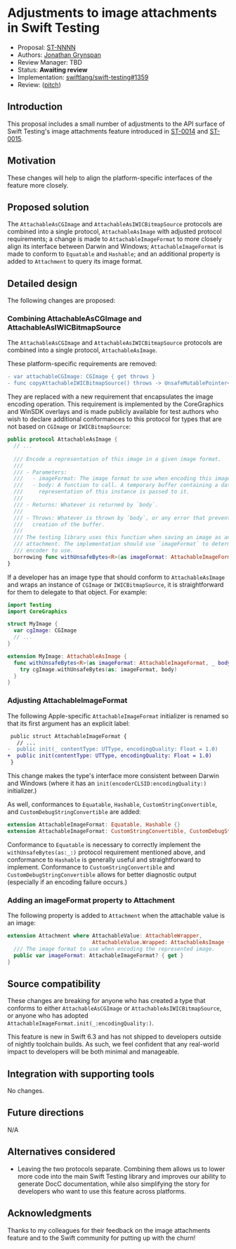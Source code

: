 # Adjustments to image attachments in Swift Testing

* Proposal: [ST-NNNN](NNNN-image-attachment-adjustments.md)
* Authors: [Jonathan Grynspan](https://github.com/grynspan)
* Review Manager: TBD
* Status: **Awaiting review**
* Implementation: [swiftlang/swift-testing#1359](https://github.com/swiftlang/swift-testing/pull/1359)
* Review: ([pitch](https://forums.swift.org/...))

## Introduction

This proposal includes a small number of adjustments to the API surface of Swift
Testing's image attachments feature introduced in [ST-0014](0014-image-attachments-in-swift-testing-apple-platforms.md)
and [ST-0015](0015-image-attachments-in-swift-testing-windows.md).

## Motivation

These changes will help to align the platform-specific interfaces of the feature
more closely.

## Proposed solution

The `AttachableAsCGImage` and `AttachableAsIWICBitmapSource` protocols are
combined into a single protocol, `AttachableAsImage` with adjusted protocol
requirements; a change is made to `AttachableImageFormat` to more closely
align its interface between Darwin and Windows; `AttachableImageFormat` is made
to conform to `Equatable` and `Hashable`; and an additional property is added to
`Attachment` to query its image format.

## Detailed design

The following changes are proposed:

### Combining AttachableAsCGImage and AttachableAsIWICBitmapSource

The `AttachableAsCGImage` and `AttachableAsIWICBitmapSource` protocols are
combined into a single protocol, `AttachableAsImage`.

These platform-specific requirements are removed:

```diff
- var attachableCGImage: CGImage { get throws }
- func copyAttachableIWICBitmapSource() throws -> UnsafeMutablePointer<IWICBitmapSource>
```

They are replaced with a new requirement that encapsulates the image encoding
operation. This requirement is implemented by the CoreGraphics and WinSDK
overlays and is made publicly available for test authors who wish to declare
additional conformances to this protocol for types that are not based on
`CGImage` or `IWICBitmapSource`:

```swift
public protocol AttachableAsImage {
  // ...
  
  /// Encode a representation of this image in a given image format.
  ///
  /// - Parameters:
  ///   - imageFormat: The image format to use when encoding this image.
  ///   - body: A function to call. A temporary buffer containing a data
  ///     representation of this instance is passed to it.
  ///
  /// - Returns: Whatever is returned by `body`.
  ///
  /// - Throws: Whatever is thrown by `body`, or any error that prevented the
  ///   creation of the buffer.
  ///
  /// The testing library uses this function when saving an image as an
  /// attachment. The implementation should use `imageFormat` to determine what
  /// encoder to use.
  borrowing func withUnsafeBytes<R>(as imageFormat: AttachableImageFormat, _ body: (UnsafeRawBufferPointer) throws -> R) throws -> R
}
```

If a developer has an image type that should conform to `AttachableAsImage` and
wraps an instance of `CGImage` or `IWICBitmapSource`, it is straightforward for
them to delegate to that object. For example:

```swift
import Testing
import CoreGraphics

struct MyImage {
  var cgImage: CGImage
  // ...
}

extension MyImage: AttachableAsImage {
  func withUnsafeBytes<R>(as imageFormat: AttachableImageFormat, _ body: (UnsafeRawBufferPointer) throws -> R) throws -> R {
    try cgImage.withUnsafeBytes(as: imageFormat, body)
  }
}
```

### Adjusting AttachableImageFormat

The following Apple-specific `AttachableImageFormat` initializer is renamed so
that its first argument has an explicit label:

```diff
 public struct AttachableImageFormat {
   // ...
-  public init(_ contentType: UTType, encodingQuality: Float = 1.0)
+  public init(contentType: UTType, encodingQuality: Float = 1.0)
 }
```

This change makes the type's interface more consistent between Darwin and
Windows (where it has an `init(encoderCLSID:encodingQuality:)` initializer.)

As well, conformances to `Equatable`, `Hashable`, `CustomStringConvertible`, and
`CustomDebugStringConvertible` are added:

```swift
extension AttachableImageFormat: Equatable, Hashable {}
extension AttachableImageFormat: CustomStringConvertible, CustomDebugStringConvertible {}
```

Conformance to `Equatable` is necessary to correctly implement the
`withUnsafeBytes(as:_:)` protocol requirement mentioned above, and conformance
to `Hashable` is generally useful and straightforward to implement. Conformance
to `CustomStringConvertible` and `CustomDebugStringConvertible` allows for
better diagnostic output (especially if an encoding failure occurs.)

### Adding an imageFormat property to Attachment

The following property is added to `Attachment` when the attachable value is an
image:

```swift
extension Attachment where AttachableValue: AttachableWrapper,
                           AttachableValue.Wrapped: AttachableAsImage {
  /// The image format to use when encoding the represented image.
  public var imageFormat: AttachableImageFormat? { get }
}
```

## Source compatibility

These changes are breaking for anyone who has created a type that conforms to
either `AttachableAsCGImage` or `AttachableAsIWICBitmapSource`, or anyone who
has adopted `AttachableImageFormat.init(_:encodingQuality:)`.

This feature is new in Swift 6.3 and has not shipped to developers outside of
nightly toolchain builds. As such, we feel confident that any real-world impact
to developers will be both minimal and manageable.

## Integration with supporting tools

No changes.

## Future directions

N/A

## Alternatives considered

- Leaving the two protocols separate. Combining them allows us to lower more
  code into the main Swift Testing library and improves our ability to generate
  DocC documentation, while also simplifying the story for developers who want
  to use this feature across platforms.

## Acknowledgments

Thanks to my colleagues for their feedback on the image attachments feature and
to the Swift community for putting up with the churn!
